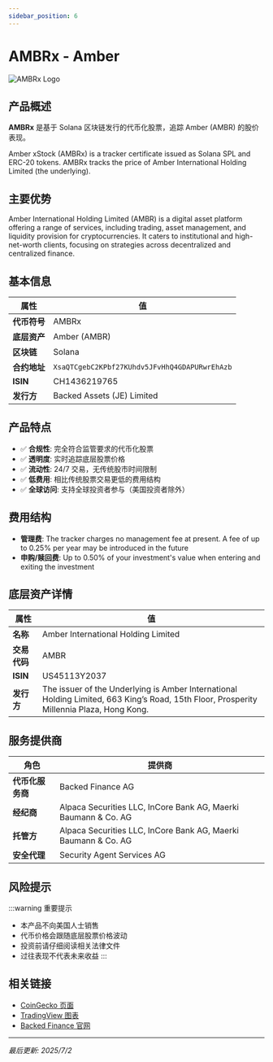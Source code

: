 ```yaml
---
sidebar_position: 6
---
```


# AMBRx - Amber

![AMBRx Logo](/img/tokens/AMBRx.svg)

## 产品概述

**AMBRx** 是基于 Solana 区块链发行的代币化股票，追踪 Amber (AMBR) 的股价表现。

Amber xStock (AMBRx) is a tracker certificate issued as Solana SPL and ERC-20 tokens. AMBRx tracks the price of Amber International Holding Limited (the underlying).

## 主要优势

Amber International Holding Limited (AMBR) is a digital asset platform offering a range of services, including trading, asset management, and liquidity provision for cryptocurrencies. It caters to institutional and high-net-worth clients, focusing on strategies across decentralized and centralized finance.


## 基本信息

| 属性 | 值 |
|------|----|
| **代币符号** | AMBRx |
| **底层资产** | Amber (AMBR) |
| **区块链** | Solana |
| **合约地址** | `XsaQTCgebC2KPbf27KUhdv5JFvHhQ4GDAPURwrEhAzb` |
| **ISIN** | CH1436219765 |
| **发行方** | Backed Assets (JE) Limited |

## 产品特点

- ✅ **合规性**: 完全符合监管要求的代币化股票
- ✅ **透明度**: 实时追踪底层股票价格
- ✅ **流动性**: 24/7 交易，无传统股市时间限制
- ✅ **低费用**: 相比传统股票交易更低的费用结构
- ✅ **全球访问**: 支持全球投资者参与（美国投资者除外）

## 费用结构

- **管理费**: The tracker charges no management fee at present. A fee of up to 0.25% per year may be introduced in the future
- **申购/赎回费**: Up to 0.50% of your investment's value when entering and exiting the investment

## 底层资产详情

| 属性 | 值 |
|------|----|
| **名称** | Amber International Holding Limited |
| **交易代码** | AMBR |
| **ISIN** | US45113Y2037 |
| **发行方** | The issuer of the Underlying is Amber International Holding Limited, 663 King’s Road, 15th Floor, Prosperity Millennia Plaza, Hong Kong. |

## 服务提供商

| 角色 | 提供商 |
|------|----|
| **代币化服务商** | Backed Finance AG |
| **经纪商** | Alpaca Securities LLC, InCore Bank AG, Maerki Baumann & Co. AG |
| **托管方** | Alpaca Securities LLC, InCore Bank AG, Maerki Baumann & Co. AG |
| **安全代理** | Security Agent Services AG |

## 风险提示

:::warning 重要提示
- 本产品不向美国人士销售
- 代币价格会跟随底层股票价格波动
- 投资前请仔细阅读相关法律文件
- 过往表现不代表未来收益
:::

## 相关链接

- [CoinGecko 页面](https://www.coingecko.com/)
- [TradingView 图表](https://www.tradingview.com/)
- [Backed Finance 官网](https://backed.fi/)

---

*最后更新: 2025/7/2*
